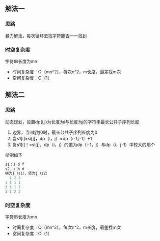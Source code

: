 ## 解法一
### 思路
暴力解法，每次循环去找字符能否一一找到
### 时空复杂度
字符串长度为mn
- 时间复杂度：O（mn^2），每次n^2，m长度，最差找m次
- 空间复杂度：O（1）

## 解法二
### 思路
动态规划，设置dp(i,j)为长度为i与长度为j的字符串最长公共子序列长度
1. 边界，当i或j为0时，最长公共子序列长度为0
2. 当s1[i]=si[j]，dp（i，j）=dp（i-1,j-1）+1
3. 当s1[i]！=si[j]，dp（i，j）的值为dp（i-1，j）与dp（i，j-1）中较大的那个

举例如下
```java
s1：s d f
s2：s h d
横为i（s1），竖为j（s2）
  1 2 3
1 1 1 1
2 1 1 1
3 1 2 2

```
### 时空复杂度
字符串长度为mn
- 时间复杂度：O（mn^2），每次n^2，m长度，最差找m次
- 空间复杂度：O（1）